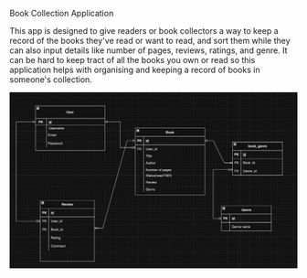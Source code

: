 Book Collection Application

This app is designed to give readers or book collectors a way to keep a record of the books they've read or want to read, and sort them while they can also input details like number of pages, reviews, ratings, and genre. It can be hard to keep tract of all the books you own or read so this application helps with organising and keeping a record of books in someone's collection.

![Book Collection ERD](ERD.png)
